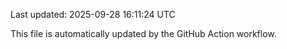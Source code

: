 Last updated: 2025-09-28 16:11:24 UTC

This file is automatically updated by the GitHub Action workflow.
